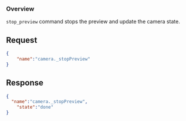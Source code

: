 ### Overview

`stop_preview` command stops the preview and update the camera state.

## Request

```json
{
	"name":"camera._stopPreview"
}
```

## Response

```json
{
  "name":"camera._stopPreview",
	"state":"done"
}
```

